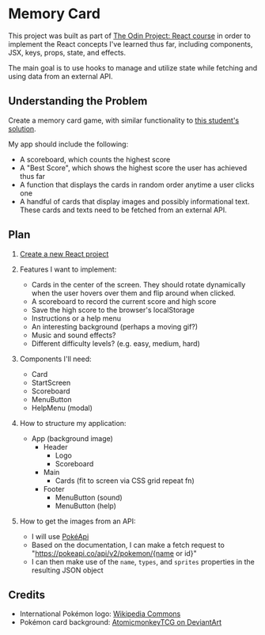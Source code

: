 # Memory Card

This project was built as part of <a href="https://www.theodinproject.com/lessons/node-path-react-new-memory-card">The Odin Project: React course</a> in order to implement the React concepts I've learned thus far, including components, JSX, keys, props, state, and effects.

The main goal is to use hooks to manage and utilize state while fetching and using data from an external API.

## Understanding the Problem

Create a memory card game, with similar functionality to <a href="https://heldersrvio.github.io/memory-card-game/">this student's solution</a>.

My app should include the following:
- A scoreboard, which counts the highest score
- A "Best Score", which shows the highest score the user has achieved thus far
- A function that displays the cards in random order anytime a user clicks one
- A handful of cards that display images and possibly informational text. These cards and texts need to be fetched from an external API.

## Plan

1. <a href="https://gist.github.com/matthewaubert/e809ae8ccfe41442bb588b3c49d9c63d">Create a new React project</a>

1. Features I want to implement:
   - Cards in the center of the screen. They should rotate dynamically when the user hovers over them and flip around when clicked.
   - A scoreboard to record the current score and high score
   - Save the high score to the browser's localStorage
   - Instructions or a help menu
   - An interesting background (perhaps a moving gif?)
   - Music and sound effects?
   - Different difficulty levels? (e.g. easy, medium, hard)

1. Components I'll need:
   - Card
   - StartScreen
   - Scoreboard
   - MenuButton
   - HelpMenu (modal)

1. How to structure my application:
   - App (background image)
     - Header
       - Logo
       - Scoreboard
     - Main
       - Cards (fit to screen via CSS grid repeat fn)
     - Footer
       - MenuButton (sound)
       - MenuButton (help)

1. How to get the images from an API:
   - I will use <a href="https://pokeapi.co/">PokéApi</a>
   - Based on the documentation, I can make a fetch request to "https://pokeapi.co/api/v2/pokemon/{name or id}"
   - I can then make use of the `name`, `types`, and `sprites` properties in the resulting JSON object

## Credits

- International Pokémon logo: <a href="https://en.m.wikipedia.org/wiki/File:International_Pok%C3%A9mon_logo.svg">Wikipedia Commons</a>
- Pokémon card background: <a href="https://www.deviantart.com/atomicmonkeytcg/art/Pokemon-Card-Backside-in-High-Resolution-633406210">AtomicmonkeyTCG on DeviantArt</a>